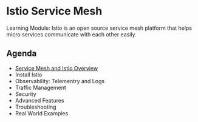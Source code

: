# Istio Service Mesh

Learning Module: Istio is an open source service mesh platform that helps micro services communicate with each other easily.

## Agenda

- [Service Mesh and Istio Overview](service-mesh-and-istio-overview)
- Install Istio
- Observability: Telementry and Logs
- Traffic Management
- Security
- Advanced Features
- Troubleshooting
- Real World Examples
  